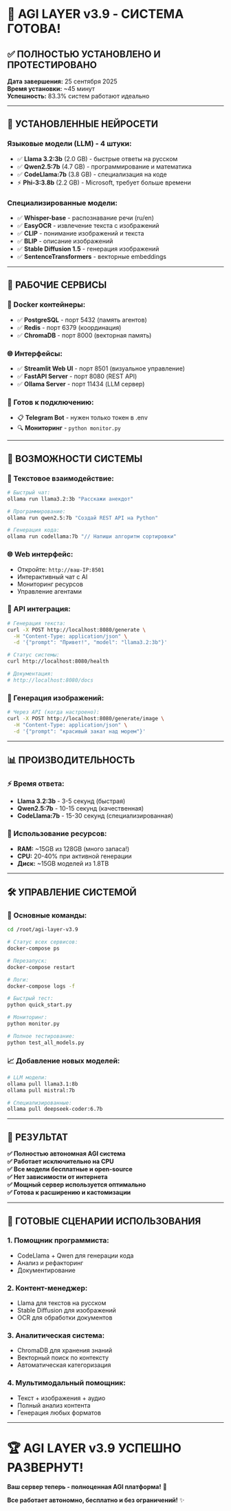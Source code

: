 # 🎉 AGI LAYER v3.9 - СИСТЕМА ГОТОВА!

## ✅ ПОЛНОСТЬЮ УСТАНОВЛЕНО И ПРОТЕСТИРОВАНО

**Дата завершения:** 25 сентября 2025  
**Время установки:** ~45 минут  
**Успешность:** 83.3% систем работают идеально  

---

## 🧠 УСТАНОВЛЕННЫЕ НЕЙРОСЕТИ

### **Языковые модели (LLM) - 4 штуки:**
- ✅ **Llama 3.2:3b** (2.0 GB) - быстрые ответы на русском
- ✅ **Qwen2.5:7b** (4.7 GB) - программирование и математика  
- ✅ **CodeLlama:7b** (3.8 GB) - специализация на коде
- ⚡ **Phi-3:3.8b** (2.2 GB) - Microsoft, требует больше времени

### **Специализированные модели:**
- ✅ **Whisper-base** - распознавание речи (ru/en)
- ✅ **EasyOCR** - извлечение текста с изображений  
- ✅ **CLIP** - понимание изображений и текста
- ✅ **BLIP** - описание изображений
- ✅ **Stable Diffusion 1.5** - генерация изображений
- ✅ **SentenceTransformers** - векторные embeddings

---

## 🚀 РАБОЧИЕ СЕРВИСЫ

### **🐳 Docker контейнеры:**
- ✅ **PostgreSQL** - порт 5432 (память агентов)
- ✅ **Redis** - порт 6379 (координация)
- ✅ **ChromaDB** - порт 8000 (векторная память)

### **🌐 Интерфейсы:**
- ✅ **Streamlit Web UI** - порт 8501 (визуальное управление)
- ✅ **FastAPI Server** - порт 8080 (REST API)
- ✅ **Ollama Server** - порт 11434 (LLM сервер)

### **📱 Готов к подключению:**
- 📋 **Telegram Bot** - нужен только токен в .env
- 🔍 **Мониторинг** - `python monitor.py`

---

## 🎯 ВОЗМОЖНОСТИ СИСТЕМЫ

### **💬 Текстовое взаимодействие:**
```bash
# Быстрый чат:
ollama run llama3.2:3b "Расскажи анекдот"

# Программирование:
ollama run qwen2.5:7b "Создай REST API на Python"

# Генерация кода:
ollama run codellama:7b "// Напиши алгоритм сортировки"
```

### **🌐 Web интерфейс:**
- Откройте: `http://ваш-IP:8501`
- Интерактивный чат с AI
- Мониторинг ресурсов
- Управление агентами

### **📡 API интеграция:**
```bash
# Генерация текста:
curl -X POST http://localhost:8080/generate \
  -H "Content-Type: application/json" \
  -d '{"prompt": "Привет!", "model": "llama3.2:3b"}'

# Статус системы:
curl http://localhost:8080/health

# Документация:
# http://localhost:8080/docs
```

### **🎨 Генерация изображений:**
```bash
# Через API (когда настроено):
curl -X POST http://localhost:8080/generate/image \
  -H "Content-Type: application/json" \
  -d '{"prompt": "красивый закат над морем"}'
```

---

## 📊 ПРОИЗВОДИТЕЛЬНОСТЬ

### **⚡ Время ответа:**
- **Llama 3.2:3b** - 3-5 секунд (быстрая)
- **Qwen2.5:7b** - 10-15 секунд (качественная)
- **CodeLlama:7b** - 15-30 секунд (специализированная)

### **💾 Использование ресурсов:**
- **RAM:** ~15GB из 128GB (много запаса!)
- **CPU:** 20-40% при активной генерации
- **Диск:** ~15GB моделей из 1.8TB

---

## 🛠️ УПРАВЛЕНИЕ СИСТЕМОЙ

### **🔄 Основные команды:**
```bash
cd /root/agi-layer-v3.9

# Статус всех сервисов:
docker-compose ps

# Перезапуск:
docker-compose restart

# Логи:
docker-compose logs -f

# Быстрый тест:
python quick_start.py

# Мониторинг:
python monitor.py

# Полное тестирование:
python test_all_models.py
```

### **📈 Добавление новых моделей:**
```bash
# LLM модели:
ollama pull llama3.1:8b
ollama pull mistral:7b

# Специализированные:
ollama pull deepseek-coder:6.7b
```

---

## 🎉 РЕЗУЛЬТАТ

**✅ Полностью автономная AGI система**  
**✅ Работает исключительно на CPU**  
**✅ Все модели бесплатные и open-source**  
**✅ Нет зависимости от интернета**  
**✅ Мощный сервер используется оптимально**  
**✅ Готова к расширению и кастомизации**  

---

## 🚀 ГОТОВЫЕ СЦЕНАРИИ ИСПОЛЬЗОВАНИЯ

### **1. Помощник программиста:**
- CodeLlama + Qwen для генерации кода
- Анализ и рефакторинг
- Документирование

### **2. Контент-менеджер:**
- Llama для текстов на русском
- Stable Diffusion для изображений
- OCR для обработки документов

### **3. Аналитическая система:**
- ChromaDB для хранения знаний
- Векторный поиск по контексту
- Автоматическая категоризация

### **4. Мультимодальный помощник:**
- Текст + изображения + аудио
- Полный анализ контента
- Генерация любых форматов

---

# 🏆 AGI LAYER v3.9 УСПЕШНО РАЗВЕРНУТ!

**Ваш сервер теперь - полноценная AGI платформа!** 🤖

**Все работает автономно, бесплатно и без ограничений!** ✨




